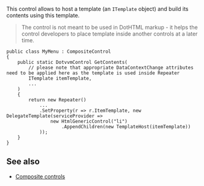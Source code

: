 This control allows to host a template (an `ITemplate` object) and build its contents using this template.

> The control is not meant to be used in DotHTML markup - it helps the control developers to place template inside another controls at a later time.

```CSHARP
public class MyMenu : CompositeControl
{
    public static DotvvmControl GetContents(
        // please note that appropriate DataContextChange attributes need to be applied here as the template is used inside Repeater
        ITemplate itemTemplate,
        ...
    )
    {
        return new Repeater()
            ...
            .SetProperty(r => r.ItemTemplate, new DelegateTemplate(serviceProvider => 
                new HtmlGenericControl("li")
                    .AppendChildren(new TemplateHost(itemTemplate))
            ));
    }
}
```

## See also

* [Composite controls](~/pages/concepts/control-development/composite-controls)